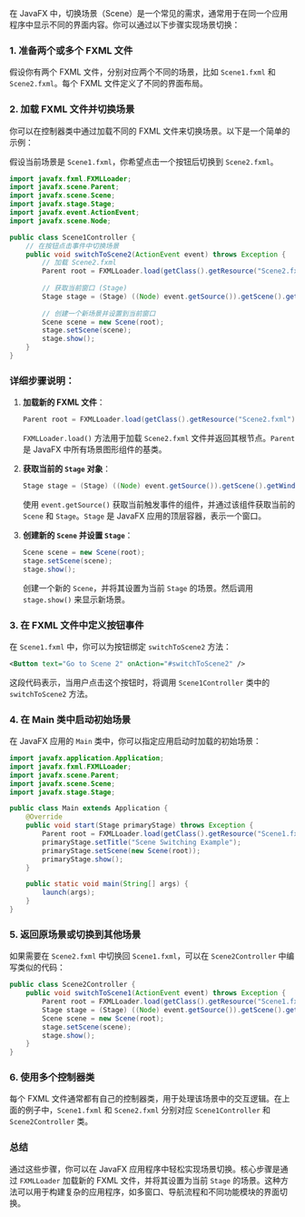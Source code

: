 在 JavaFX 中，切换场景（Scene）是一个常见的需求，通常用于在同一个应用程序中显示不同的界面内容。你可以通过以下步骤实现场景切换：

### 1. **准备两个或多个 FXML 文件**
   假设你有两个 FXML 文件，分别对应两个不同的场景，比如 `Scene1.fxml` 和 `Scene2.fxml`。每个 FXML 文件定义了不同的界面布局。

### 2. **加载 FXML 文件并切换场景**
   你可以在控制器类中通过加载不同的 FXML 文件来切换场景。以下是一个简单的示例：

   假设当前场景是 `Scene1.fxml`，你希望点击一个按钮后切换到 `Scene2.fxml`。

   ```java
   import javafx.fxml.FXMLLoader;
   import javafx.scene.Parent;
   import javafx.scene.Scene;
   import javafx.stage.Stage;
   import javafx.event.ActionEvent;
   import javafx.scene.Node;

   public class Scene1Controller {
       // 在按钮点击事件中切换场景
       public void switchToScene2(ActionEvent event) throws Exception {
           // 加载 Scene2.fxml
           Parent root = FXMLLoader.load(getClass().getResource("Scene2.fxml"));
           
           // 获取当前窗口 (Stage)
           Stage stage = (Stage) ((Node) event.getSource()).getScene().getWindow();
           
           // 创建一个新场景并设置到当前窗口
           Scene scene = new Scene(root);
           stage.setScene(scene);
           stage.show();
       }
   }
   ```

   ### 详细步骤说明：
   
   1. **加载新的 FXML 文件**：
      ```java
      Parent root = FXMLLoader.load(getClass().getResource("Scene2.fxml"));
      ```
      `FXMLLoader.load()` 方法用于加载 `Scene2.fxml` 文件并返回其根节点。`Parent` 是 JavaFX 中所有场景图形组件的基类。

   2. **获取当前的 `Stage` 对象**：
      ```java
      Stage stage = (Stage) ((Node) event.getSource()).getScene().getWindow();
      ```
      使用 `event.getSource()` 获取当前触发事件的组件，并通过该组件获取当前的 `Scene` 和 `Stage`。`Stage` 是 JavaFX 应用的顶层容器，表示一个窗口。

   3. **创建新的 `Scene` 并设置 `Stage`**：
      ```java
      Scene scene = new Scene(root);
      stage.setScene(scene);
      stage.show();
      ```
      创建一个新的 `Scene`，并将其设置为当前 `Stage` 的场景。然后调用 `stage.show()` 来显示新场景。

### 3. **在 FXML 文件中定义按钮事件**
   在 `Scene1.fxml` 中，你可以为按钮绑定 `switchToScene2` 方法：

   ```xml
   <Button text="Go to Scene 2" onAction="#switchToScene2" />
   ```

   这段代码表示，当用户点击这个按钮时，将调用 `Scene1Controller` 类中的 `switchToScene2` 方法。

### 4. **在 Main 类中启动初始场景**
   在 JavaFX 应用的 `Main` 类中，你可以指定应用启动时加载的初始场景：

   ```java
   import javafx.application.Application;
   import javafx.fxml.FXMLLoader;
   import javafx.scene.Parent;
   import javafx.scene.Scene;
   import javafx.stage.Stage;

   public class Main extends Application {
       @Override
       public void start(Stage primaryStage) throws Exception {
           Parent root = FXMLLoader.load(getClass().getResource("Scene1.fxml"));
           primaryStage.setTitle("Scene Switching Example");
           primaryStage.setScene(new Scene(root));
           primaryStage.show();
       }

       public static void main(String[] args) {
           launch(args);
       }
   }
   ```

### 5. **返回原场景或切换到其他场景**
   如果需要在 `Scene2.fxml` 中切换回 `Scene1.fxml`，可以在 `Scene2Controller` 中编写类似的代码：

   ```java
   public class Scene2Controller {
       public void switchToScene1(ActionEvent event) throws Exception {
           Parent root = FXMLLoader.load(getClass().getResource("Scene1.fxml"));
           Stage stage = (Stage) ((Node) event.getSource()).getScene().getWindow();
           Scene scene = new Scene(root);
           stage.setScene(scene);
           stage.show();
       }
   }
   ```

### 6. **使用多个控制器类**
   每个 FXML 文件通常都有自己的控制器类，用于处理该场景中的交互逻辑。在上面的例子中，`Scene1.fxml` 和 `Scene2.fxml` 分别对应 `Scene1Controller` 和 `Scene2Controller` 类。

### 总结
通过这些步骤，你可以在 JavaFX 应用程序中轻松实现场景切换。核心步骤是通过 `FXMLLoader` 加载新的 FXML 文件，并将其设置为当前 `Stage` 的场景。这种方法可以用于构建复杂的应用程序，如多窗口、导航流程和不同功能模块的界面切换。
